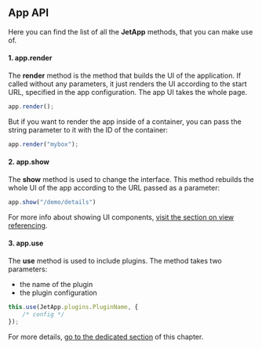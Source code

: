 ## App API

Here you can find the list of all the **JetApp** methods, that you can make use of.

#### 1. app.render

The **render** method is the method that builds the UI of the application. If called without any parameters, it just renders the UI according to the start URL, specified in the app configuration. The app UI takes the whole page.

```js
app.render();
```

But if you want to render the app inside of a container, you can pass the string parameter to it with the ID of the container:

```js
app.render("mybox");
```

#### 2. app.show

The **show** method is used to change the interface. This method rebuilds the whole UI of the app according to the URL passed as a parameter:

```js
app.show("/demo/details")
```

For more info about showing UI components, [visit the section on view referencing](referencing.md).

#### 3. app.use

The **use** method is used to include plugins. The method takes two parameters:

- the name of the plugin 
- the plugin configuration

~~~js
this.use(JetApp.plugins.PluginName, {
    /* config */
});
~~~

For more details, [go to the dedicated section](plugins.md) of this chapter.


